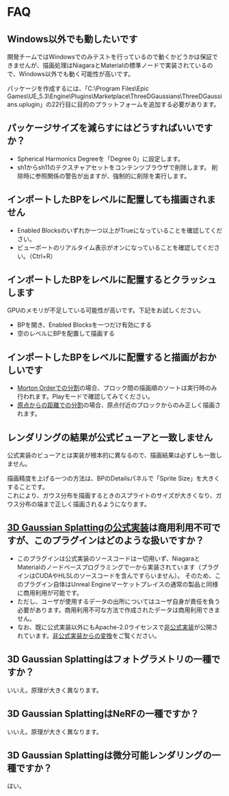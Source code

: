 # FAQ

## Windows以外でも動したいです

開発チームではWindowsでのみテストを行っているので動くかどうかは保証できませんが、描画処理はNiagaraとMaterialの標準ノードで実装されているので、Windows以外でも動く可能性が高いです。

パッケージを作成するには、「C:\Program Files\Epic Games\UE_5.3\Engine\Plugins\Marketplace\ThreeDGaussians\ThreeDGaussians.uplugin」の22行目に目的のプラットフォームを追加する必要があります。

## パッケージサイズを減らすにはどうすればいいですか？

- Spherical Harmonics Degreeを「Degree 0」に設定します。
- sh1からsh11のテクスチャアセットをコンテンツブラウザで削除します。
  削除時に参照関係の警告が出ますが、強制的に削除を実行します。

## インポートしたBPをレベルに配置しても描画されません

- Enabled Blocksのいずれか一つ以上がTrueになっていることを確認してください。
- ビューポートのリアルタイム表示がオンになっていることを確認してください。（Ctrl+R）

## インポートしたBPをレベルに配置するとクラッシュします

GPUのメモリが不足している可能性が高いです。下記をお試しください。

- BPを開き、Enabled Blocksを一つだけ有効にする
- 空のレベルにBPを配置して描画する

## インポートしたBPをレベルに配置すると描画がおかしいです

- [Morton Orderでの分割](../how-to-split/#morton-order)の場合、ブロック間の描画順のソートは実行時のみ行われます。Playモードで確認してみてください。
- [原点からの距離での分割](../how-to-split/#_4)の場合、原点付近のブロックからのみ正しく描画されます。

## レンダリングの結果が公式ビューアと一致しません

公式実装のビューアとは実装が根本的に異なるので、描画結果は必ずしも一致しません。

描画精度を上げる一つの方法は、BPのDetailsパネルで「Sprite Size」を大きくすることです。  
これにより、ガウス分布を描画するときのスプライトのサイズが大きくなり、ガウス分布の端まで正しく描画されるようになります。

## [3D Gaussian Splattingの公式実装](https://repo-sam.inria.fr/fungraph/3d-gaussian-splatting/)は商用利用不可ですが、このプラグインはどのような扱いですか？

- このプラグインは公式実装のソースコードは一切用いず、NiagaraとMaterialのノードベースプログラミングで一から実装されています（プラグインはCUDAやHLSLのソースコードを含んですらいません）。
  そのため、このプラグイン自体はUnreal Engineマーケットプレイスの通常の製品と同様に商用利用が可能です。
- ただし、ユーザが使用するデータの出所についてはユーザ自身が責任を負う必要があります。商用利用不可な方法で作成されたデータは商用利用できません。
- なお、既に公式実装以外にもApache-2.0ライセンスで[非公式実装](https://github.com/wanmeihuali/taichi_3d_gaussian_splatting)が公開されています。[非公式実装からの変換](../how-to-unofficial)をご覧ください。

## 3D Gaussian Splattingはフォトグラメトリの一種ですか？

いいえ。原理が大きく異なります。

## 3D Gaussian SplattingはNeRFの一種ですか？

いいえ。原理が大きく異なります。

## 3D Gaussian Splattingは微分可能レンダリングの一種ですか？

はい。